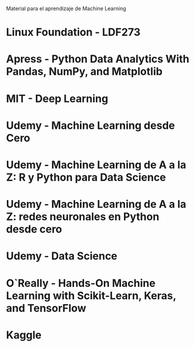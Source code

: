 Material para el aprendizaje de Machine Learning
# Linux Foundation - LDF273
# Apress - Python Data Analytics With Pandas, NumPy, and Matplotlib
# MIT - Deep Learning
# Udemy - Machine Learning desde Cero
# Udemy - Machine Learning de A a la Z: R y Python para Data Science
# Udemy - Machine Learning de A a la Z: redes neuronales en Python desde cero
# Udemy - Data Science
# O`Really - Hands-On Machine Learning with Scikit-Learn, Keras, and TensorFlow

# Kaggle
